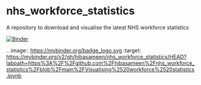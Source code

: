 # nhs_workforce_statistics
A repository to download and visualise the latest NHS workforce statistics

[![Binder](https://mybinder.org/badge_logo.svg)](https://mybinder.org/v2/gh/hibasameen/nhs_workforce_statistics/HEAD?labpath=https%3A%2F%2Fgithub.com%2Fhibasameen%2Fnhs_workforce_statistics%2Fblob%2Fmain%2FVisualising%2520workforce%2520statistics.ipynb)

.. image:: https://mybinder.org/badge_logo.svg
 :target: https://mybinder.org/v2/gh/hibasameen/nhs_workforce_statistics/HEAD?labpath=https%3A%2F%2Fgithub.com%2Fhibasameen%2Fnhs_workforce_statistics%2Fblob%2Fmain%2FVisualising%2520workforce%2520statistics.ipynb
